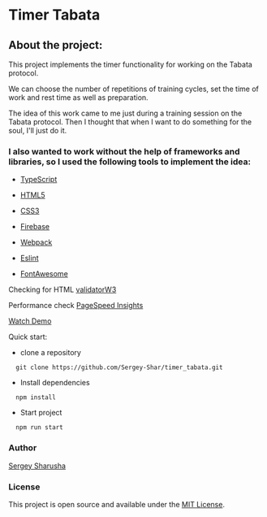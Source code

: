 # Timer Tabata

## About the project:


This project implements the timer functionality for working on the Tabata protocol.  

We can choose the number of repetitions of training cycles, set the time of work and rest time as well as preparation. 


The idea of this work came to me just during a training session on the Tabata protocol. Then I thought that when I want to do something for the soul, I'll just do it.

### I also wanted to work without the help of frameworks and libraries, so I used the following tools to implement the idea:

- [TypeScript](https://www.typescriptlang.org/)

- [HTML5](https://www.w3.org/TR/2011/WD-html5-20110405/)

- [CSS3](https://developer.mozilla.org/ru/docs/Learn/Getting_started_with_the_web/CSS_basics)

- [Firebase](https://firebase.google.com/)

- [Webpack](https://webpack.js.org/)

- [Eslint](https://eslint.org/)

- [FontAwesome](https://fontawesome.com/)


Checking for HTML  [validatorW3](https://validator.w3.org/nu/?doc=https%3A%2F%2Ftabata-timer-app-932a8.web.app%2F )

Performance check  [PageSpeed Insights](https://pagespeed.web.dev/report?url=https%3A%2F%2Ftabata-timer-app-932a8.web.app%2F&form_factor=desktop)


[Watch Demo](https://tabata-timer-app-932a8.web.app/) 


Quick start:

- clone a repository

```
  git clone https://github.com/Sergey-Shar/timer_tabata.git
```

- Install dependencies

```
  npm install
```

- Start project

```
  npm run start
```

### Author

[Sergey Sharusha](https://github.com/Sergey-Shar)

### License

This project is open source and available under the [MIT License](https://github.com/git/git-scm.com/blob/main/MIT-LICENSE.txt).


